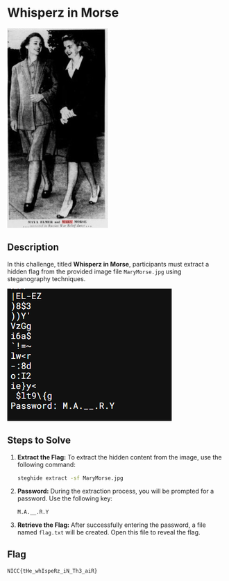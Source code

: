 # Whisperz in Morse

![image](https://github.com/x03ee/SpookyCTF-2024/blob/main/Stego/whispers-in-morse/MaryMorse.jpg)

## Description

In this challenge, titled **Whisperz in Morse**, participants must extract a hidden flag from the provided image file `MaryMorse.jpg` using steganography techniques.

![image1](https://github.com/x03ee/SpookyCTF-2024/blob/main/Stego/whispers-in-morse/strings.png)

## Steps to Solve

1. **Extract the Flag:**
   To extract the hidden content from the image, use the following command:

   ```bash
   steghide extract -sf MaryMorse.jpg
   ```

2. **Password:**
   During the extraction process, you will be prompted for a password. Use the following key:

   ```
   M.A.__.R.Y
   ```

3. **Retrieve the Flag:**
   After successfully entering the password, a file named `flag.txt` will be created. Open this file to reveal the flag.

## Flag

```
NICC{tHe_whIspeRz_iN_Th3_aiR}
```
